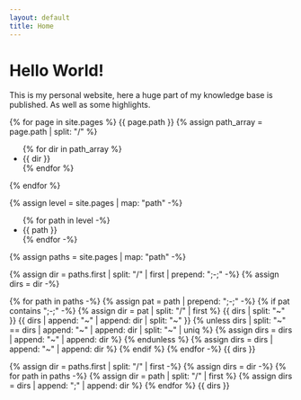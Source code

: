 ```yaml
---
layout: default
title: Home
---
```

# Hello World!

This is my personal website, here a huge part of my knowledge base is published. As well as some highlights.

{% for page in site.pages %}
	{{ page.path }}
	{% assign path_array = page.path | split: "/" %}
	<ul>
	{% for dir in path_array %}
		<li>{{ dir }}</li>
	{% endfor %}
	</ul>
{% endfor %}

{% assign level = site.pages | map: "path" -%}
<ul>
	{% for path in level -%}
		<li>{{ path }}</li>
	{% endfor -%}
</ul>

{% assign paths = site.pages | map: "path" -%}

{% assign dir = paths.first | split: "/" | first | prepend: ";-;" -%}
{% assign dirs = dir -%}

{% for path in paths -%}
	{% assign pat = path | prepend: ";-;" -%}
	{% if pat contains ";-;" -%}
 		{% assign dir = pat | split: "/" | first %}
   		{{ dirs | split: "~" }}
     		{{ dirs | append: "~" | append: dir | split: "~" }} 
 		{% unless dirs | split: "~" == dirs | append: "~" | append: dir | split: "~" | uniq %}
	 		{% assign dirs = dirs | append: "~" | append: dir %}
    		{% endunless %}
		{% assign dirs = dirs | append: "~" | append: dir %}
 	{% endif %}
{% endfor -%}
{{ dirs }}


{% assign dir = paths.first | split: "/" | first -%}
{% assign dirs = dir -%}
{% for path in paths -%}
	{% assign dir = path | split: "/" | first %}
 	{% assign dirs = dirs | append: ";" | append: dir %}
{% endfor %}
{{ dirs }}
